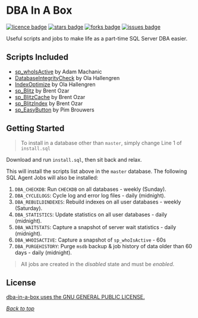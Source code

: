 <a name="header1"></a>
# DBA In A Box
[![licence badge]][licence]
[![stars badge]][stars]
[![forks badge]][forks]
[![issues badge]][issues]

Useful scripts and jobs to make life as a part-time SQL Server DBA easier.

## Scripts Included
- [sp_whoIsActive][1] by Adam Machanic
- [DatabaseIntegrityCheck][2] by Ola Hallengren
- [IndexOptimize][7] by Ola Hallengren
- [sp_Blitz][3] by Brent Ozar
- [sp_BlitzCache][4] by Brent Ozar
- [sp_BlitzIndex][5] by Brent Ozar
- [sp_EasyButton][6] by Pim Brouwers

## Getting Started

> To install in a database other than `master`, simply change Line 1 of `install.sql`

Download and run `install.sql`, then sit back and relax.

This will install the scripts list above in the `master` database. The following SQL Agent Jobs will also be installed:

1. `DBA_CHECKDB`: Run `CHECKDB` on all databases - weekly (Sunday).
2. `DBA_CYCLELOGS`: Cycle log and error log files - daily (midnight).
3. `DBA_REBUILDINDEXES`: Rebuild indexes on all user databases - weekly (Saturday).
4. `DBA_STATISTICS`: Update statistics on all user databases - daily (midnight).
5. `DBA_WAITSTATS`: Capture a snapshot of server wait statistics - daily (midnight).
6. `DBA_WHOISACTIVE`: Capture a snapshot of `sp_whoIsActive` - 60s
7. `DBA_PURGEHISTORY`: Purge `msdb` backup & job history of data older than 60 days - daily (midnight).

> All jobs are created in the *disabled* state and must be *enabled*.

## License

[dba-in-a-box uses the GNU GENERAL PUBLIC LICENSE.](LICENSE.md)

[*Back to top*](#header1)

[licence badge]:https://img.shields.io/badge/license-GNU-blue.svg
[stars badge]:https://img.shields.io/github/stars/pimbrouwers/dba-in-a-box.svg
[forks badge]:https://img.shields.io/github/forks/pimbrouwers/dba-in-a-box.svg
[issues badge]:https://img.shields.io/github/issues/pimbrouwers/dba-in-a-box.svg

[licence]:https://github.com/pimbrouwers/dba-in-a-box/blob/master/LICENSE.md
[stars]:https://github.com/pimbrouwers/dba-in-a-box/stargazers
[forks]:https://github.com/pimbrouwers/dba-in-a-box/network
[issues]:https://github.com/pimbrouwers/dba-in-a-box/issues

[1]: http://whoisactive.com/downloads/
[2]: https://github.com/olahallengren/sql-server-maintenance-solution/blob/master/DatabaseIntegrityCheck.sql
[3]: https://github.com/BrentOzarULTD/SQL-Server-First-Responder-Kit/blob/dev/sp_Blitz.sql
[4]: https://github.com/BrentOzarULTD/SQL-Server-First-Responder-Kit/blob/dev/sp_BlitzCache.sql
[5]: https://github.com/BrentOzarULTD/SQL-Server-First-Responder-Kit/blob/dev/sp_BlitzIndex.sql
[6]: https://github.com/pimbrouwers/sp_EasyButton/blob/master/sp_EasyButton.sql
[7]: https://github.com/olahallengren/sql-server-maintenance-solution/blob/master/IndexOptimize.sql
